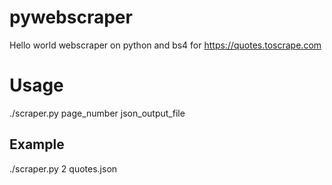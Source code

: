 # pywebscraper
Hello world webscraper on python and bs4 for https://quotes.toscrape.com


# Usage

./scraper.py page_number json_output_file

## Example

./scraper.py 2 quotes.json
